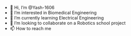 - 👋 Hi, I’m @Yash-1606
- 👀 I’m interested in Biomedical Engineering
- 🌱 I’m currently learning Electrical Engineering
- 💞️ I’m looking to collaborate on a Robotics school project
- 📫 How to reach me 

<!---
Yash-1606/Yash-1606 is a ✨ special ✨ repository because its `README.md` (this file) appears on your GitHub profile.
You can click the Preview link to take a look at your changes.
--->
